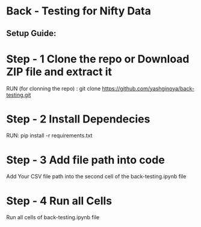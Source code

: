 # Back - Testing for Nifty Data

## Setup Guide:

# Step - 1 Clone the repo or Download ZIP file and extract it

RUN (for clonning the repo) : git clone https://github.com/yashginoya/back-testing.git

# Step - 2 Install Dependecies

RUN: pip install -r requirements.txt

# Step - 3 Add file path into code

Add Your CSV file path into the second cell of the back-testing.ipynb file

# Step - 4 Run all Cells

Run all cells of back-testing.ipynb file
